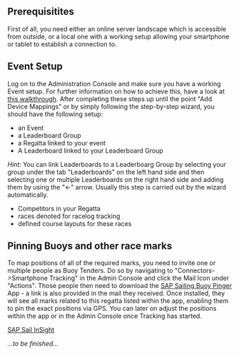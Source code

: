 ## Prerequisitites
First of all, you need either an online server landscape which is accessible from outside, or a local one with a working setup allowing your smartphone or tablet to establish a connection to.

## Event Setup
Log on to the Administration Console and make sure you have a working Event setup.
For further information on how to achieve this, have a look at [this walkthrough](./wiki/racelog-tracking/walkthrough).
After completing these steps up until the point "Add Device Mappings" or by simply following the step-by-step wizard, you should have the following setup:

* an Event
* a Leaderboard Group
* a Regatta linked to your event
* A Leaderboard linked to your Leaderboard Group

_Hint:_ You can link Leaderboards to a Leaderboarg Group by selecting your group under the tab "Leaderboards" on the left hand side and then selecting one or multiple Leaderboards on the right hand side and adding them by using the "<-" arrow.
Usually this step is carried out by the wizard automatically.

* Competitors in your Regatta
* races denoted for racelog tracking
* defined course layouts for these races

## Pinning Buoys and other race marks
To map positions of all of the required marks, you need to invite one or multiple people as Buoy Tenders. Do so by navigating to "Connectors->Smartphone Tracking" in the Admin Console and click the Mail Icon under "Actions".
Those people then need to download the [SAP Sailing Buoy Pinger](https://play.google.com/store/apps/details?id=com.sap.sailing.android.buoy.positioning.app) App - a link is also provided in the mail they received. Once installed, they will see all marks related to this regatta listed within the app, enabling them to pin the exact positions via GPS.
You can later on adjust the positions within the app or in the Admin Console once Tracking has started.

[SAP Sail InSight](https://play.google.com/store/apps/details?id=com.sap.sailing.android.tracking.app)

_...to be finished..._